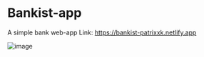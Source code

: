 # Bankist-app

A simple bank web-app 
Link: https://bankist-patrixxk.netlify.app

![image](https://user-images.githubusercontent.com/105343648/221932577-8c165475-1740-45af-be15-b03b62aedf3b.png)
